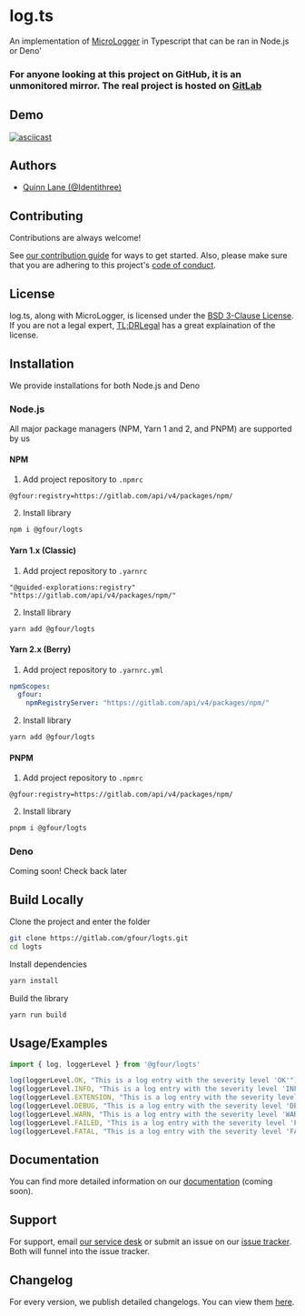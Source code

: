 # log.ts

An implementation of [MicroLogger](https://gitlab.com/tesseractge/MicroLogger) in Typescript that can be ran in Node.js or Deno'

### For anyone looking at this project on GitHub, it is an unmonitored mirror. The real project is hosted on [GitLab](https://gitlab.com/gfour/logts)

## Demo

[![asciicast](https://asciinema.org/a/466918.svg)](https://asciinema.org/a/466918)

## Authors

- [Quinn Lane (@Identithree)](https://www.gitlab.com/Identithree)

## Contributing

Contributions are always welcome!

See [our contribution guide](CONTRIBUTING.md) for ways to get started.
Also, please make sure that you are adhering to this project's [code of conduct](CODE_OF_CONDUCT.md).

## License

log.ts, along with MicroLogger, is licensed under the [BSD 3-Clause License](LICENSE).
If you are not a legal expert, [TL;DRLegal](https://tldrlegal.com/license/bsd-3-clause-license-(revised)) has a great explaination of the license.

## Installation

We provide installations for both Node.js and Deno

### Node.js

All major package managers (NPM, Yarn 1 and 2, and PNPM) are supported by us

#### NPM

1. Add project repository to `.npmrc`

```text
@gfour:registry=https://gitlab.com/api/v4/packages/npm/
```

2. Install library

```bash
npm i @gfour/logts
```

#### Yarn 1.x (Classic)

1. Add project repository to `.yarnrc`

```text
"@guided-explorations:registry" "https://gitlab.com/api/v4/packages/npm/"
```

2. Install library

```bash
yarn add @gfour/logts
```

#### Yarn 2.x (Berry)

1. Add project repository to `.yarnrc.yml`
```yml
npmScopes:
  gfour:
    npmRegistryServer: "https://gitlab.com/api/v4/packages/npm/"
```

2. Install library
```bash
yarn add @gfour/logts
```

#### PNPM

1. Add project repository to `.npmrc`

```text
@gfour:registry=https://gitlab.com/api/v4/packages/npm/
```

2. Install library

```bash
pnpm i @gfour/logts
```

### Deno

Coming soon! Check back later

## Build Locally

Clone the project and enter the folder

```bash
git clone https://gitlab.com/gfour/logts.git
cd logts
```

Install dependencies

```bash
yarn install
```

Build the library

```bash
yarn run build
```

## Usage/Examples

```javascript
import { log, loggerLevel } from '@gfour/logts'

log(loggerLevel.OK, "This is a log entry with the severity level 'OK'")
log(loggerLevel.INFO, "This is a log entry with the severity level 'INFO'")
log(loggerLevel.EXTENSION, "This is a log entry with the severity level 'EXTENSION'")
log(loggerLevel.DEBUG, "This is a log entry with the severity level 'DEBUG'")
log(loggerLevel.WARN, "This is a log entry with the severity level 'WARN'")
log(loggerLevel.FAILED, "This is a log entry with the severity level 'FAILED'")
log(loggerLevel.FATAL, "This is a log entry with the severity level 'FATAL'")
```

## Documentation

You can find more detailed information on our [documentation](https://gitlab.com/gfour/logts/-/wikis/home) (coming soon).

## Support

For support, email [our service desk](mailto:contact-project+gfour-logts-33359583-issue-@incoming.gitlab.com?subject=%E2%9D%93%20Support%20-%20log.ts) or submit an issue on our [issue tracker](https://gitlab.com/gfour/logts/-/issues).
Both will funnel into the issue tracker.

## Changelog

For every version, we publish detailed changelogs. You can view them [here](CHANGELOG.md).
